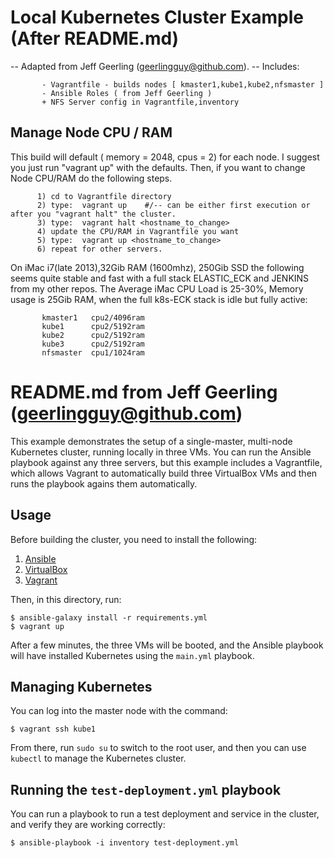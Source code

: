 # Local Kubernetes Cluster Example (After README.md)

-- Adapted from Jeff Geerling (geerlingguy@github.com).
-- Includes: 

           - Vagrantfile - builds nodes [ kmaster1,kube1,kube2,nfsmaster ]
           - Ansible Roles ( from Jeff Geerling )
           + NFS Server config in Vagrantfile,inventory

## Manage Node CPU / RAM 

This build will default ( memory = 2048, cpus = 2) for each node. I suggest you just run "vagrant up" with the defaults. Then, if you want to change Node CPU/RAM do the following steps.


          1) cd to Vagrantfile directory
          2) type:  vagrant up    #/-- can be either first execution or after you "vagrant halt" the cluster.  
          3) type:  vagrant halt <hostname_to_change>
          4) update the CPU/RAM in Vagrantfile you want
          5) type:  vagrant up <hostname_to_change>
          6) repeat for other servers.

On iMac i7(late 2013),32Gib RAM (1600mhz), 250Gib SSD the following seems quite stable and fast with a full stack ELASTIC_ECK and JENKINS from my other repos. The Average iMac CPU Load is 25-30%, Memory usage is 25Gib RAM, when the full k8s-ECK stack is idle but fully active:

           kmaster1   cpu2/4096ram
           kube1      cpu2/5192ram
           kube2      cpu2/5192ram
           kube3      cpu2/5192ram
           nfsmaster  cpu1/1024ram

# README.md from Jeff Geerling (geerlingguy@github.com)

This example demonstrates the setup of a single-master, multi-node Kubernetes cluster, running locally in three VMs. You can run the Ansible playbook against any three servers, but this example includes a Vagrantfile, which allows Vagrant to automatically build three VirtualBox VMs and then runs the playbook agains them automatically.

## Usage

Before building the cluster, you need to install the following:

  1. [Ansible](https://docs.ansible.com/ansible/latest/installation_guide/intro_installation.html)
  2. [VirtualBox](https://www.virtualbox.org/wiki/Downloads)
  3. [Vagrant](https://www.vagrantup.com/downloads.html)

Then, in this directory, run:

    $ ansible-galaxy install -r requirements.yml
    $ vagrant up

After a few minutes, the three VMs will be booted, and the Ansible playbook will have installed Kubernetes using the `main.yml` playbook.

## Managing Kubernetes

You can log into the master node with the command:

    $ vagrant ssh kube1

From there, run `sudo su` to switch to the root user, and then you can use `kubectl` to manage the Kubernetes cluster.

## Running the `test-deployment.yml` playbook

You can run a playbook to run a test deployment and service in the cluster, and verify they are working correctly:

    $ ansible-playbook -i inventory test-deployment.yml
